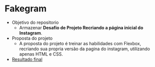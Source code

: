 # Fakegram
 * Objetivo do repositorio
    * Armazenar **Desafio de Projeto Recriando a página inicial do Instagram**.
 * Proposta do projeto
    * A proposta do projeto é treinar as habilidades com Flexbox, recriando sua propria versão da pagina do instagram, utilizando apenas HTML e CSS.
* [Resultado final]()